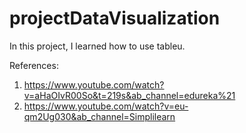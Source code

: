 # projectDataVisualization
In this project, I learned how to use tableu.

References: 
1. https://www.youtube.com/watch?v=aHaOIvR00So&t=219s&ab_channel=edureka%21
2. https://www.youtube.com/watch?v=eu-qm2Ug030&ab_channel=Simplilearn
